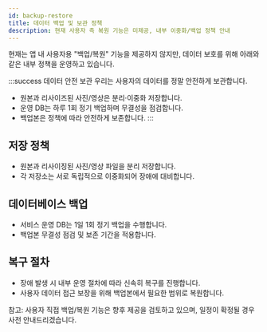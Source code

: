 ```yaml
---
id: backup-restore
title: 데이터 백업 및 보관 정책
description: 현재 사용자 측 복원 기능은 미제공, 내부 이중화/백업 정책 안내
---
```


현재는 앱 내 사용자용 "백업/복원" 기능을 제공하지 않지만, 데이터 보호를 위해 아래와 같은 내부 정책을 운영하고 있습니다.

:::success 데이터 안전 보관
우리는 사용자의 데이터를 정말 안전하게 보관합니다.

- 원본과 리사이즈된 사진/영상은 분리·이중화 저장합니다.
- 운영 DB는 하루 1회 정기 백업하며 무결성을 점검합니다.
- 백업본은 정책에 따라 안전하게 보존합니다.
:::

## 저장 정책
- 원본과 리사이징된 사진/영상 파일을 분리 저장합니다.
- 각 저장소는 서로 독립적으로 이중화되어 장애에 대비합니다.

## 데이터베이스 백업
- 서비스 운영 DB는 1일 1회 정기 백업을 수행합니다.
- 백업본 무결성 점검 및 보존 기간을 적용합니다.

## 복구 절차
- 장애 발생 시 내부 운영 절차에 따라 신속히 복구를 진행합니다.
- 사용자 데이터 접근 보장을 위해 백업본에서 필요한 범위로 복원합니다.

참고: 사용자 직접 백업/복원 기능은 향후 제공을 검토하고 있으며, 일정이 확정될 경우 사전 안내드리겠습니다.

